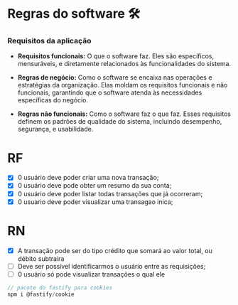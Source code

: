 # Regras do software 🛠️

### Requisitos da aplicação

- **Requisitos funcionais:** O que o software faz. Eles são específicos, mensuráveis, e diretamente relacionados às funcionalidades do sistema.

- **Regras de negócio:** Como o software se encaixa nas operações e estratégias da organização. Elas moldam os requisitos funcionais e não funcionais, garantindo que o software atenda às necessidades específicas do negócio.

- **Regras não funcionais:** Como o software faz o que faz. Esses requisitos definem os padrões de qualidade do sistema, incluindo desempenho, segurança, e usabilidade.

# RF

- [x] 0 usuário deve poder criar uma nova transação;
- [x] 0 usuário deve pode obter um resumo da sua conta;
- [x] 0 usuário deve poder listar todas transações que já ocorreram;
- [x] 0 usuario deve poder visualizar uma transagao inica;

# RN

- [x] A transação pode ser do tipo crédito que somará ao valor total, ou débito subtraira
- [ ] Deve ser possível identificarmos o usuário entre as requisições;
- [ ] 0 usuário só pode visualizar transações o qual ele

```js
// pacote do fastify para cookies
npm i @fastify/cookie    
```